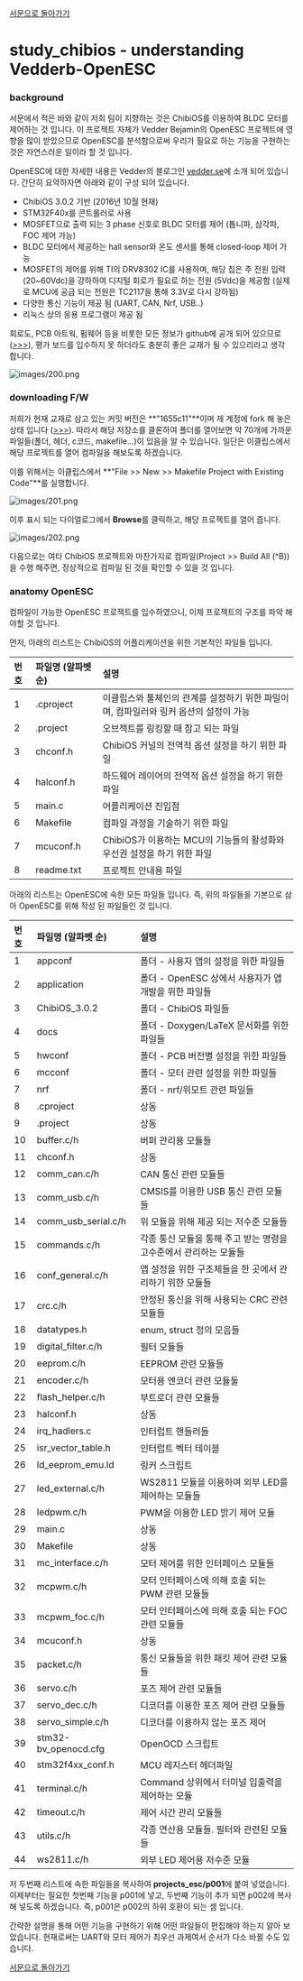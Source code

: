 [서문으로 돌아가기](README.md#howwhat---어떻게-무엇을-개발하고-공유할까)

# study_chibios - understanding Vedderb-OpenESC  
   
### background
  
서문에서 적은 바와 같이 저희 팀이 지향하는 것은 ChibiOS를 이용하여 BLDC 모터를 제어하는 것 입니다. 이 프로젝트 자체가 Vedder Bejamin의 OpenESC 프로젝트에 영향을 많이 받았으므로 OpenESC를 분석함으로써 우리가 필요로 하는 기능을 구현하는 것은 자연스러운 일이라 할 것 입니다.   

OpenESC에 대한 자세한 내용은 Vedder의 블로그인 [vedder.se](http://vedder.se/2015/01/vesc-open-source-esc/)에 소개 되어 있습니다. 간단히 요약하자면 아래와 같이 구성 되어 있습니다.
  
- ChibiOS 3.0.2 기반 (2016년 10월 현재)
- STM32F40x를 콘트롤러로 사용
- MOSFET으로 출력 되는 3 phase 신호로 BLDC 모터를 제어 (톱니파, 삼각파, FOC 제어 가능)
- BLDC 모터에서 제공하는 hall sensor와 온도 센서를 통해 closed-loop 제어 가능
- MOSFET의 제어를 위해 TI의 DRV8302 IC를 사용하며, 해당 칩은 주 전원 입력 (20~60Vdc)을 강하하여 디지털 회로가 필요로 하는 전원 (5Vdc)을 제공함 (실제로 MCU에 공급 되는 전원은 TC2117을 통해 3.3V로 다시 강하됨)
- 다양한 통신 기능이 제공 됨 (UART, CAN, Nrf, USB..)
- 리눅스 상의 응용 프로그램이 제공 됨
  
회로도, PCB 아트웍, 펌웨어 등을 비롯한 모든 정보가 github에 공개 되어 있으므로([>>>](https://github.com/vedderb)), 평가 보드를 입수하지 못 하더라도 충분히 좋은 교재가 될 수 있으리라고 생각 합니다.  
  
![images/200.png](images/200.png)  
  
### downloading F/W
  
저희가 현재 교재로 삼고 있는 커밋 버전은 **"1655c11"**이며 제 계정에 fork 해 놓은 상태 입니다 ([>>>](https://github.com/bus710/bldc)). 따라서 해당 저장소를 클론하여 폴더를 열어보면 약 70개에 가까운 파일들(폴더, 헤더, c코드, makefile...)이 있음을 알 수 있습니다. 일단은 이클립스에서 해당 프로젝트를 열어 컴파일을 해보도록 하겠습니다. 
  
이를 위해서는 이클립스에서 **"File >> New >> Makefile Project with Existing Code"**를 실행합니다. 
  
![images/201.png](images/201.png)  
  
이후 표시 되는 다이얼로그에서 **Browse**를 클릭하고, 해당 프로젝트를 열어 줍니다. 
  
![images/202.png](images/202.png)  

다음으로는 여타 ChibiOS 프로젝트와 마찬가지로 컴파일(Project >> Build All (^B))을 수행 해주면, 정상적으로 컴파일 된 것을 확인할 수 있을 것 입니다.  
  
### anatomy OpenESC  
  
컴파일이 가능한 OpenESC 프로젝트를 입수하였으니, 이제 프로젝트의 구조를 파악 해야할 것 입니다.
  
먼저, 아래의 리스트는 ChibiOS의 어플리케이션을 위한 기본적인 파일들 입니다. 

| 번호 	| 파일명 (알파벳 순) 	| 설명 | 
| :----	| :---- 				| :---- |
| 1		| .cproject				| 이클립스와 툴체인의 관계를 설정하기 위한 파일이며, 컴파일러와 링커 옵션의 설정이 가능	|
| 2		| .project				| 오브젝트를 링킹할 때 참고 되는 파일 | 
| 3		| chconf.h				| ChibiOS 커널의 전역적 옵션 설정을 하기 위한 파일 | 
| 4		| halconf.h				| 하드웨어 레이어의 전역적 옵션 설정을 하기 위한 파일 |
| 5		| main.c				| 어플리케이션 진입점 |
| 6		| Makefile				| 컴파일 과정을 기술하기 위한 파일 |
| 7		| mcuconf.h				| ChibiOS가 이용하는 MCU의 기능들의 활성화와 우선권 설정을 하기 위한 파일 	|
| 8		| readme.txt			| 프로젝트 안내용 파일	|

아래의 리스트는 OpenESC에 속한 모든 파일들 입니다. 즉, 위의 파일들을 기본으로 삼아 OpenESC를 위해 작성 된 파일들인 것 입니다.  

| 번호	| 파일명 (알파벳 순)	| 설명 		| 
| :----	| :---- 				| :---- 	|
| 1		| appconf 				| 폴더 - 사용자 앱의 설정을 위한 파일들 |
| 2		| application 			| 폴더 - OpenESC 상에서 사용자가 앱 개발을 위한 파일들 |
| 3		| ChibiOS_3.0.2			| 폴더 - ChibiOS 파일들 |
| 4		| docs 					| 폴더 - Doxygen/LaTeX 문서화를 위한 파일들 |
| 5		| hwconf 				| 폴더 - PCB 버전별 설정을 위한 파일들 |
| 6		| mcconf				| 폴더 - 모터 관련 설정을 위한 파일들 |
| 7		| nrf					| 폴더 - nrf/위모트 관련 파일들 |
| 8		| .cproject				| 상동		|
| 9		| .project				| 상동 		|
| 10	| buffer.c/h			| 버퍼 관리용 모듈들 |
| 11	| chconf.h				| 상동 		|
| 12	| comm_can.c/h			| CAN 통신 관련 모듈들 |
| 13	| comm_usb.c/h			| CMSIS를 이용한 USB 통신 관련 모듈들 |
| 14	| comm_usb_serial.c/h	| 위 모듈을 위해 제공 되는 저수준 모듈들 |
| 15	| commands.c/h			| 각종 통신 모듈을 통해 주고 받는 명령을 고수준에서 관리하는 모듈들 |
| 16	| conf_general.c/h		| 앱 설정을 위한 구조체들을 한 곳에서 관리하기 위한 모듈들 |
| 17	| crc.c/h				| 안정된 통신을 위해 사용되는 CRC 관련 모듈들 |
| 18	| datatypes.h			| enum, struct 정의 모음들 |
| 19	| digital_filter.c/h	| 필터 모듈들 |
| 20	| eeprom.c/h			| EEPROM 관련 모듈들 |
| 21	| encoder.c/h			| 모터용 엔코더 관련 모듈둘 |
| 22	| flash_helper.c/h		| 부트로더 관련 모듈들 |
| 23	| halconf.h				| 상동	 	|
| 24	| irq_hadlers.c			| 인터럽트 핸들러들	|
| 25	| isr_vector_table.h	| 인터럽트 벡터 테이블 |
| 26	| ld_eeprom_emu.ld		| 링커 스크립트 |
| 27	| led_external.c/h		| WS2811 모듈을 이용하여 외부 LED를 제어하는 모듈들 |
| 28	| ledpwm.c/h			| PWM을 이용한 LED 밝기 제어 모듈 |
| 29	| main.c				| 상동 		|
| 30	| Makefile				| 상동		|
| 31	| mc_interface.c/h		| 모터 제어를 위한 인터페이스 모듈들 |
| 32	| mcpwm.c/h				| 모터 인터페이스에 의해 호출 되는 PWM 관련 모듈들 |
| 33	| mcpwm_foc.c/h			| 모터 인터페이스에 의해 호출 되는 FOC 관련 모듈들 |
| 34	| mcuconf.h				| 상동		|
| 35	| packet.c/h			| 통신 모듈들을 위한 패킷 제어 관련 모듈들 |
| 36	| servo.c/h				| 포즈 제어 관련 모듈들 |
| 37	| servo_dec.c/h			| 디코더를 이용한 포즈 제어 관련 모듈들 |
| 38	| servo_simple.c/h		| 디코더를 이용하지 않는 포즈 제어 |
| 39	| stm32-bv_openocd.cfg	| OpenOCD 스크립트 |
| 40	| stm32f4xx_conf.h		| MCU 레지스터 헤더파일 |
| 41	| terminal.c/h			| Command 상위에서 터미널 입출력을 제어하는 모듈 |
| 42	| timeout.c/h			| 제어 시간 관리 모듈들 |
| 43	| utils.c/h				| 각종 연산용 모듈들. 필터와 관련된 모듈들 |
| 44	| ws2811.c/h			| 외부 LED 제어용 저수준 모듈 |

저 두번째 리스트에 속한 파일들을 복사하여 **projects_esc/p001**에 붙여 넣었습니다. 이제부터는 필요한 첫번째 기능을 p001에 넣고, 두번째 기능이 추가 되면 p002에 복사해 넣도록 하겠습니다. 즉, p001은 p002의 하위 호환이 되는 셈 입니다.  
   
간략한 설명을 통해 어떤 기능을 구현하기 위해 어떤 파일들이 편집해야 하는지 알아 보았습니다. 현재로써는 UART와 모터 제어가 최우선 과제여서 순서가 다소 바뀔 수도 있습니다.  
  
    
[서문으로 돌아가기](README.md#howwhat---어떻게-무엇을-개발하고-공유할까)
